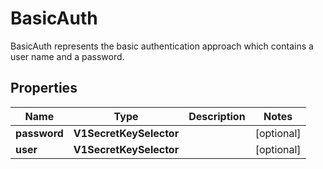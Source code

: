 

# BasicAuth

BasicAuth represents the basic authentication approach which contains a user name and a password.

## Properties

Name | Type | Description | Notes
------------ | ------------- | ------------- | -------------
**password** | **V1SecretKeySelector** |  |  [optional]
**user** | **V1SecretKeySelector** |  |  [optional]




